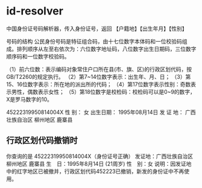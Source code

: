 # id-resolver
中国身份证号码解析器，传入身份证号，返回 【户籍地】【出生年月】【性别】

号码的结构
公民身份号码是特征组合码，由十七位数字本体码和一位校验码组成。排列顺序从左至右依次为：六位数字地址码，八位数字出生日期码，三位数字顺序码和一位数字校验码。

（1）前六位数：表示编码对象常住户口所在县(市、旗、区)的行政区划代码，按GB/T2260的规定执行。
（2）第7~14位数字表示：出生年、月、日；
（3）第15、16位数字表示：所在地的派出所的代码；
（4）第17位数字表示性别：奇数表示男性，偶数表示女性；
（5）第18位数字是校检码：校检码可以是0~9的数字，X是罗马数字的10。

45222319950814004X
性    别： 女
出生日期： 1995年08月14日
发 证 地： 广西壮族自治区 柳州地区 鹿寨县

## 行政区划代码撤销时

你查询的是 45222319950814004X（身份证号正确）
发证地：广西壮族自治区 柳州地区 鹿寨县
生　日：1995年8月14日 (21周岁)
性　别：女
说明：因发证地中的红字地区已被撤并，行政区划代码452223已撤销，新发的身份证中不再使用。
